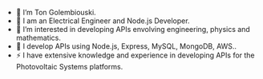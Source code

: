  - 👋 I’m Ton Golembiouski. 
 - 💞️ I am an Electrical Engineer and Node.js Developer.
 - 👀 I’m interested in developing APIs envolving engineering, physics and mathematics.
 - 🌱 I develop APIs using Node.js, Express, MySQL, MongoDB, AWS.. 
 - ⚡️ I have extensive knowledge and experience in developing APIs for the Photovoltaic Systems platforms.
